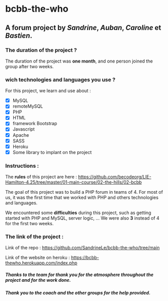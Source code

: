 # bcbb-the-who

## A forum project by *Sandrine*, *Auban*, *Caroline* et *Bastien*.

### The duration of the project ?
The duration of the project was **one month**, and one person joined the group after two weeks.

### wich technologies and languages you use ? 
For this project, we learn and use about : 
- [x] MySQL
- [x] remoteMySQL
- [x] PHP
- [x] HTML
- [x] framework Bootstrap
- [x] Javascript
- [x] Apache
- [x] SASS
- [x] Heroku
- [x] Some library to implant on the project

### Instructions : 
The **rules** of this project are here :
https://github.com/becodeorg/LIE-Hamilton-4.25/tree/master/01-main-course/02-the-hills/02-bcbb


The goal of this project was to build a PHP forum in teams of 4.
For most of us, it was the first time that we worked with PHP and others technologies and languages.

We encountered some **difficulties** during this project, such as getting started with PHP and MySQL, server logic, ...
We were also **3** instead of 4 for the first two weeks.

### The link of the project :
Link of the repo : https://github.com/SandrineLe/bcbb-the-who/tree/main

Link of the website on heroku : https://bcbb-thewho.herokuapp.com/index.php

##### Thanks to the team for thank you for the atmosphere throughout the project and for the work done.
##### Thank you to the coach and the other groups for the help provided.

